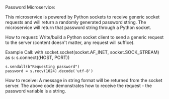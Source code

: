 Password Microservice:

This microservice is powered by Python sockets to receive generic socket requests and will return a randomly generated password string.
The microservice will return that password string through a Python socket.

How to request:
Write/build a Python socket client to send a generic request to the server (content doesn't matter, any request will suffice).

Example Call:
with socket.socket(socket.AF_INET, socket.SOCK_STREAM) as s:
    s.connect((HOST, PORT))

    s.sendall(b"Requesting password")
    password = s.recv(1024).decode('utf-8')

How to receive:
A message in string format will be returned from the socket server. The above code demonstrates how to receive the request - the password variable is a string.
